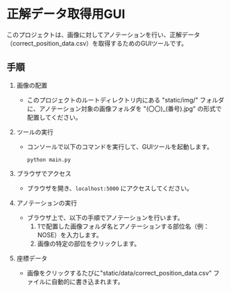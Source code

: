 # 正解データ取得用GUI

このプロジェクトは、画像に対してアノテーションを行い、正解データ（correct_position_data.csv）を取得するためのGUIツールです。

## 手順

1. 画像の配置
   - このプロジェクトのルートディレクトリ内にある "static/img/" フォルダに、アノテーション対象の画像フォルダを "(〇〇)_(番号).jpg" の形式で配置してください。

2. ツールの実行
   - コンソールで以下のコマンドを実行して、GUIツールを起動します。
     ```shell
     python main.py
     ```

3. ブラウザでアクセス
   - ブラウザを開き、`localhost:5000` にアクセスしてください。

4. アノテーションの実行
   - ブラウザ上で、以下の手順でアノテーションを行います。
     1. 1で配置した画像フォルダ名とアノテーションする部位名（例：NOSE）を入力します。
     2. 画像の特定の部位をクリックします。

5. 座標データ
   - 画像をクリックするたびに"static/data/correct_position_data.csv" ファイルに自動的に書き込まれます。

